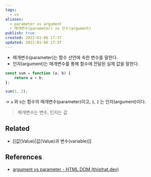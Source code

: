 ```yaml
---
tags:
  - vs
aliases:
  - parameter vs argument
  - 매개변수(parameter) vs 인수(argument)
publish: true
created: 2022-01-06 17:37
updated: 2022-01-06 17:37
---
```


- 매개변수(parameter)는 함수 선언에 속한 변수를 말한다.
- 인자(argument)는 매개변수를 통해 함수에 전달된 실제 값을 말한다.

```js
const sum = function (a, b) {
    return a + b;
};

sum(1, 2);
```

-> `a` 와 `b`는 함수의 매개변수(parameter)이고, `1`, `2` 는 인자(argument)이다.

> 매개변수는 변수, 인자는 값

## Related

- [[값(Value)|값(Value)과 변수(variable)]]

## References

- [argument vs parameter - HTML DOM (thisthat.dev)](https://thisthat.dev/argument-vs-parameter/)